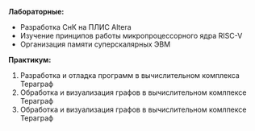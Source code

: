 **Лабораторные:**

- Разработка СнК на ПЛИС Altera
- Изучение принципов работы микропроцессорного ядра RISC-V
- Организация памяти суперскалярных ЭВМ

**Практикум:**

1. Разработка и отладка программ в вычислительном комплекса Тераграф
2. Обработка и визуализация графов в вычислительном комлпексе Тераграф
3. Обработка и визуализация графов в вычислительном комлпексе Тераграф
